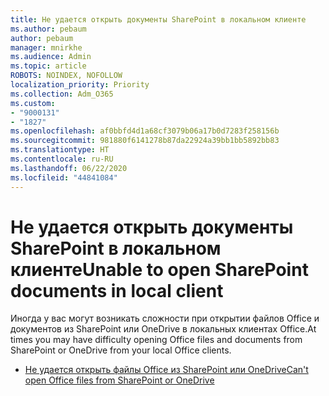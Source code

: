 ```yaml
---
title: Не удается открыть документы SharePoint в локальном клиенте
ms.author: pebaum
author: pebaum
manager: mnirkhe
ms.audience: Admin
ms.topic: article
ROBOTS: NOINDEX, NOFOLLOW
localization_priority: Priority
ms.collection: Adm_O365
ms.custom:
- "9000131"
- "1827"
ms.openlocfilehash: af0bbfd4d1a68cf3079b06a17b0d7283f258156b
ms.sourcegitcommit: 981880f6141278b87da22924a39bb1bb5892bb83
ms.translationtype: HT
ms.contentlocale: ru-RU
ms.lasthandoff: 06/22/2020
ms.locfileid: "44841084"
---
```

# <a name="unable-to-open-sharepoint-documents-in-local-client"></a><span data-ttu-id="a198a-102">Не удается открыть документы SharePoint в локальном клиенте</span><span class="sxs-lookup"><span data-stu-id="a198a-102">Unable to open SharePoint documents in local client</span></span>

<span data-ttu-id="a198a-103">Иногда у вас могут возникать сложности при открытии файлов Office и документов из SharePoint или OneDrive в локальных клиентах Office.</span><span class="sxs-lookup"><span data-stu-id="a198a-103">At times you may have difficulty opening Office files and documents from SharePoint or OneDrive from your local Office clients.</span></span>

- [<span data-ttu-id="a198a-104">Не удается открыть файлы Office из SharePoint или OneDrive</span><span class="sxs-lookup"><span data-stu-id="a198a-104">Can't open Office files from SharePoint or OneDrive</span></span>](https://docs.microsoft.com/sharepoint/troubleshoot/administration/cant-open-office-files)
